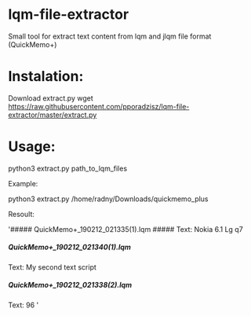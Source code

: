 # lqm-file-extractor
Small tool for extract text content from lqm and jlqm file format (QuickMemo+)


# Instalation:

Download extract.py 
wget https://raw.githubusercontent.com/pporadzisz/lqm-file-extractor/master/extract.py


# Usage:

python3 extract.py path_to_lqm_files


Example:

python3 extract.py /home/radny/Downloads/quickmemo_plus


Resoult:

'#####        QuickMemo+_190212_021335(1).lqm          #####
Text:
Nokia 6.1
Lg q7


#####        QuickMemo+_190212_021340(1).lqm          #####
Text:
My second text script


#####        QuickMemo+_190212_021338(2).lqm          #####
Text:
96
'
